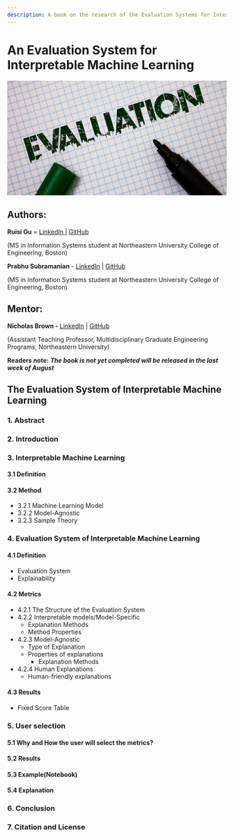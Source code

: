 ```yaml
---
description: A book on the research of the Evaluation Systems for Interpretable Models
---
```


# An Evaluation System for Interpretable Machine Learning

![An Evaluation System](.gitbook/assets/image%20%281%29.png)

## Authors:

**Ruisi Gu** = [LinkedIn ](https://www.linkedin.com/in/ruisi-gu/)\| [GitHub](https://github.com/GraceRuisiGu)

\(MS in Information Systems student at Northeastern University College of Engineering, Boston\)

**Prabhu Subramanian** - [LinkedIn](https://www.linkedin.com/in/prabhu-subramanian/) \| [GitHub](https://github.com/prabhuSub)

\(MS in Information Systems student at Northeastern University College of Engineering, Boston\)

## **Mentor:**

**Nicholas Brown
 -** [LinkedIn](https://www.linkedin.com/in/nikbearbrown/) \| [GitHub](https://github.com/nikbearbrown)

\(Assistant Teaching Professor,  Multidisciplinary Graduate Engineering Programs, Northeastern University\)

**Readers note:** _**The book is not yet completed will be released in the last week of August**_

## The Evaluation System of Interpretable Machine Learning

### 1. Abstract

### 2. Introduction

### 3. Interpretable Machine Learning

#### 3.1 Definition

#### 3.2 Method

* 3.2.1 Machine Learning Model
* 3.2.2 Model-Agnostic
* 3.2.3 Sample Theory

### 4. Evaluation System of Interpretable Machine Learning

#### 4.1 Definition

* Evaluation System
* Explainability

#### 4.2 Metrics

* 4.2.1 The Structure of the Evaluation System
* 4.2.2 Interpretable models/Model-Specific
  * Explanation Methods
  * Method Properties
* 4.2.3 Model-Agnostic
  * Type of Explanation
  * Properties of explanations
    * Explanation Methods
* 4.2.4 Human Explanations
  * Human-friendly explanations

#### 4.3 Results

* Fixed Score Table

### 5. User selection

#### 5.1 Why and How the user will select the metrics?

#### 5.2 Results

#### 5.3 Example\(Notebook\)

#### 5.4 Explanation

### 6. Conclusion

### 7. Citation and License


